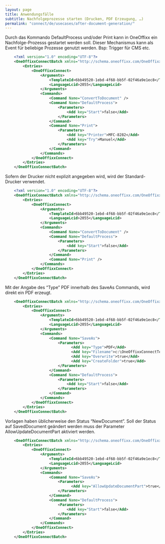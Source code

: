 ```yaml
---
layout: page
title: Anwendungsfälle
subtitle: Nachfolgeprozesse starten (Drucken, PDF Erzeugung, …)
permalink: "connect/de/usecases/after-document-generation/"
---
```


Durch das Kommando DefaultProcess und/oder Print  kann in OneOffixx ein Nachfolge-Prozesss gestartet werden soll. Dieser Mechanismus kann als Event für beliebige Prozesse genutzt werden. Bsp: Trigger für CMS etc.

```xml
    <?xml version="1.0" encoding="UTF-8"?>
    <OneOffixxConnectBatch xmlns="http://schema.oneoffixx.com/OneOffixxConnectBatch/1" xmlns:xsi="http://www.w3.org/2001/XMLSchema-instance">
    	<Entries>
    		<OneOffixxConnect>
    			<Arguments>
    				<TemplateId>6bb49520-1ebd-4f68-bb5f-02f46a9e1ec8</TemplateId>
    				<LanguageLcid>2055</LanguageLcid>
    			</Arguments>
    			<Commands>
    				<Command Name="ConvertToDocument" />
    				<Command Name="DefaultProcess">
    					<Parameters>
    						<Add key="Start">false</Add>
    					</Parameters>
    				</Command>
    				<Command Name="Print">
    					<Parameters>
    						<Add key="Printer">MFC-8282</Add>
    						<Add key="Try">Manuel</Add>
    					</Parameters>
    				</Command>
    			</Commands>
    		</OneOffixxConnect>
    	</Entries>
    </OneOffixxConnectBatch>    
```

Sofern der Drucker nicht explizit angegeben wird, wird der Standard-Drucker verwendet.

```xml
    <?xml version="1.0" encoding="UTF-8"?>
    <OneOffixxConnectBatch xmlns="http://schema.oneoffixx.com/OneOffixxConnectBatch/1" xmlns:xsi="http://www.w3.org/2001/XMLSchema-instance">
    	<Entries>
    		<OneOffixxConnect>
    			<Arguments>
    				<TemplateId>6bb49520-1ebd-4f68-bb5f-02f46a9e1ec8</TemplateId>
    				<LanguageLcid>2055</LanguageLcid>
    			</Arguments>
    			<Commands>
    				<Command Name="ConvertToDocument" />
    				<Command Name="DefaultProcess">
    					<Parameters>
    						<Add key="Start">false</Add>
    					</Parameters>
    				</Command>
    				<Command Name="Print" />
    			</Commands>
    		</OneOffixxConnect>
    	</Entries>
    </OneOffixxConnectBatch>
```

Mit der Angabe des “Type” PDF innerhalb des SaveAs Commands, wird direkt ein PDF erzeugt.

```xml
    <OneOffixxConnectBatch xmlns="http://schema.oneoffixx.com/OneOffixxConnectBatch/1" xmlns:xsi="http://www.w3.org/2001/XMLSchema-instance">
    	<Entries>
    		<OneOffixxConnect>
    			<Arguments>
    				<TemplateId>6bb49520-1ebd-4f68-bb5f-02f46a9e1ec8</TemplateId>
    				<LanguageLcid>2055</LanguageLcid>
    			</Arguments>
    			<Commands>
    				<Command Name="SaveAs">
    					<Parameters>
    					      <Add key="Type">PDF</Add>
    					      <Add key="Filename">c:\OneOffixxConnectTest\OneOffixxConnect.pdf</Add>
    					      <Add key="Overwrite">true</Add>
    					      <Add key="CreateFolder">true</Add>
    					</Parameters>
    				</Command>
    				<Command Name="DefaultProcess">
    					<Parameters>
    						<Add key="Start">false</Add>
    					</Parameters>
    				</Command>
    			</Commands>
    		</OneOffixxConnect>
    	</Entries>
    </OneOffixxConnectBatch>
```

Vorlagen haben üblicherweise den Status “NewDocument”. Soll der Status auf SavedDocument geändert werden muss der Parameter AllowUpdateDocumentPart aktiviert werden. 

```xml
    <OneOffixxConnectBatch xmlns="http://schema.oneoffixx.com/OneOffixxConnectBatch/1" xmlns:xsi="http://www.w3.org/2001/XMLSchema-instance">
    	<Entries>
    		<OneOffixxConnect>
    			<Arguments>
    				<TemplateId>6bb49520-1ebd-4f68-bb5f-02f46a9e1ec8</TemplateId>
    				<LanguageLcid>2055</LanguageLcid>
    			</Arguments>
    			<Commands>
    				<Command Name="SaveAs">
    					<Parameters>
    					      <Add key="AllowUpdateDocumentPart">true</Add>
    					</Parameters>
    				</Command>
    				<Command Name="DefaultProcess">
    					<Parameters>
    						<Add key="Start">false</Add>
    					</Parameters>
    				</Command>
    			</Commands>
    		</OneOffixxConnect>
    	</Entries>
    </OneOffixxConnectBatch>
```
